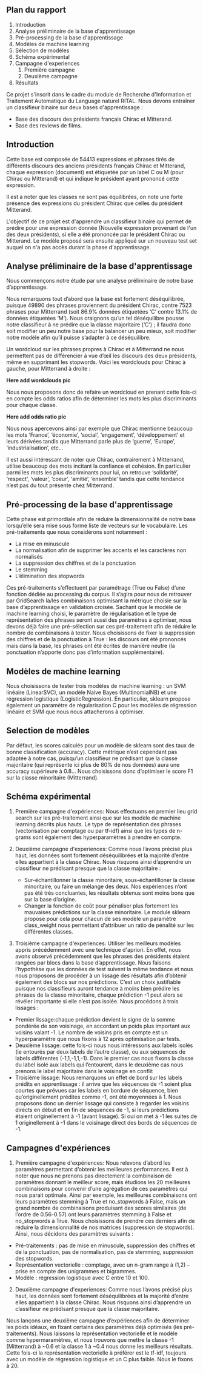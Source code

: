 ## Plan du rapport
1. Introduction
2. Analyse préliminaire de la base d'apprentissage
3. Pré-processing de la base d'apprentissage
4. Modèles de machine learning
5. Sélection de modèles
6. Schéma expérimental
7. Campagne d'experiences   
    1. Première campagne
    2. Deuxième campagne
8. Résultats

Ce projet s'inscrit dans le cadre du module de Recherche d'Information et Traitement Automatique du Language naturel RITAL. Nous devons entraîner un classifieur binaire sur deux bases d'apprentissage : 
- Base des discours des présidents français Chirac et Mitterand.
- Base des reviews de films.

## Introduction
Cette base est composée de 54413 expressions et phrases tirés de différents discours des anciens présidents français Chirac et Mitterand, chaque expression (document) est étiquetée par un label C ou M (pour Chirac ou Mitterand) et qui indique le président ayant prononcé cette expression.

Il est à noter que les classes ne sont pas équilibrées, on note une forte présence des expressions du président Chirac que celles du président Mitterand.

L'objectif de ce projet est d'apprendre un classifieur binaire qui permet de prédire pour une expression donnée (Nouvelle expression provenant de l'un des deux présidents), si elle a été prononcée par le président Chirac ou Mitterand. Le modèle proposé sera ensuite appliqué sur un nouveau test set auquel on n'a pas accès durant la phase d'apprentissage.

## Analyse préliminaire de la base d'apprentissage
Nous commençons notre étude par une analyse préliminaire de notre base d’apprentissage.

Nous remarquons tout d’abord que la base est fortement déséquilibrée, puisque 49890 des phrases proviennent du président Chirac, contre 7523 phrases pour Mitterrand (soit 86.9% données étiquetées ‘C’ contre 13.1% de données étiquetées ‘M’). Nous craignons qu’un tel déséquilibre pousse notre 
classifieur à ne prédire que la classe majoritaire (‘C’) ; il faudra donc soit modifier un peu notre base pour  la  balancer  un  peu  mieux,  soit  modifier  notre  modèle  afin  qu’il  puisse  s’adapter  à  ce 
déséquilibre. 
 
Un  wordcloud  sur  les  phrases  propres  à  Chirac  et  à  Mitterrand  ne  nous  permettent  pas  de  différencier à vue d’œil les discours des deux présidents, même en supprimant les stopwords. Voici  les wordclouds pour Chirac à gauche, pour Mitterrand à droite :

**Here add wordclouds pic**

Nous  nous  proposons  donc  de  refaire  un  wordcloud  en  prenant  cette  fois-ci  en  compte  les  odds 
ratios afin de déterminer les mots les plus discriminants pour chaque classe.

**Here add odds ratio pic**

Nous  nous  apercevons  ainsi  par  exemple  que  Chirac  mentionne  beaucoup les mots ‘France’, ‘économie’, ‘social’, ‘engagement’, ‘développement’ et leurs dérivées tandis que Mitterrand parle plus de ‘guerre’, ‘Europe’, ‘industrialisation’, etc... 

Il est aussi intéressant de noter que Chirac, contrairement à Mitterrand, utilise beaucoup des mots incitant  la  confiance  et  cohésion.  En  particulier  parmi  les  mots  les  plus discriminants  pour  lui,  on 
retrouve ‘solidarité’, ‘respect’, ‘valeur’, ‘coeur’, ‘amitié’, ‘ensemble’ tandis que cette tendance n’est pas du tout présente chez Mitterrand.


## Pré-processing de la base d'apprentissage
Cette phase est primordiale afin de réduire la dimensionnalité de notre base lorsqu’elle sera mise sous forme liste de vecteurs sur le vocabulaire.
Les pré-traitements que nous considérons sont notamment : 
- La mise en minuscule 
- La normalisation afin de supprimer les accents et les caractères non normalisés 
- La suppression des chiffres et de la ponctuation 
- Le stemming 
- L’élimination des stopwords 

Ces  pré-traitements  s’effectuent  par  paramétrage  (True  ou  False)  d’une  fonction  dédiée  au  processing  du  corpus.  Il  s’agira  pour  nous  de  retrouver  par  GridSearch  la/les  combinaisons 
optimisant la métrique choisie sur la base d’apprentissage en validation croisée. Sachant que  le 
modèle de machine learning choisi, le paramètre de régularisation et le type de représentation des 
phrases seront aussi des paramètres à optimiser, nous devons déjà faire une pré-sélection sur ces 
pré-traitement  afin  de  réduire  le  nombre  de  combinaisons  à  tester.  Nous  choisissons  de  fixer  la 
suppression des chiffres et de la ponctuation à True : les discours ont été prononcés mais dans la 
base, les phrases ont été écrites de manière neutre (la ponctuation n’apporte donc pas d’information 
supplémentaire). 


## Modèles de machine learning
Nous choisissons de tester trois modèles de machine  learning : 
un SVM  linéaire (LinearSVC), un modèle Naive Bayes (MultinomialNB) et une régression logistique (LogisticRegression). En particulier,  sklearn  propose  également  un  paramètre  de  régularisation  C  pour  les  modèles  de 
régression linéaire et SVM que nous nous attacherons à optimiser.

## Selection de modèles
Par  défaut,  les  scores  calculés  pour  un  modèle  de  sklearn  sont  des  taux  de  bonne  classification 
(accuracy). Cette métrique n’est cependant pas adaptée à notre cas, puisqu’un classifieur  ne prédisant que la classe majoritaire (qui représente ici plus de 80% de nos données) aura une accuracy supérieure à 0.8... Nous choisissons donc d’optimiser le score F1 sur la classe minoritaire (Mitterrand). 

## Schéma expérimental
1. Première campagne d'expériences:
Nous effectuons en premier lieu grid search sur les pré-traitement ainsi que sur les modèle de machine learning décrits plus hauts. Le type de représentation des phrases (vectorisation par comptage ou par tf-idf) ainsi que les types de n-grams sont également des hyperparamètres à prendre en compte.

2. Deuxième campagne d'experiences:
Comme nous l’avons précisé plus haut, les données sont fortement déséquilibrées et la majorité d’entre  elles  appartient  à  la  classe  Chirac.  Nous  risquons  ainsi  d’apprendre  un  classifieur  ne 
prédisant presque que la classe majoritaire :
    - Sur-échantillonner la classe minoritaire, sous-échantilloner la classe minoritaire, ou faire un mélange des deux. Nos expériences n’ont pas été très concluantes, les résultats  obtenus sont moins bons que sur la base d’origine.
    - Changer la fonction de coût pour pénaliser plus fortement les mauvaises prédictions sur la classe  minoritaire.  Le  module  sklearn  propose pour  cela  pour  chacun  de  ses  modèle  un paramètre class_weight nous permettant d’attribuer un ratio de pénalité sur les différentes classes.

2. Troisième campagne d'experiences:
Utiliser les meilleurs modèles appris précédemment avec une technique d'apriori.
En effet, nous avons observé précédemment que les phrases des présidents étaient rangées par blocs dans 
la  base  d’apprentissage.  Nous  faisons  l’hypothèse  que  les  données  de  test  suivent  la  même 
tendance et nous nous proposons de procéder à un lissage des résultats afin d’obtenir également 
des blocs sur nos prédictions. C’est un choix justifiable puisque nos classifieurs auront tendance à 
moins bien prédire les phrases de la classe minoritaire, chaque prédiction -1 peut alors se révéler 
importante si elle n’est pas isolée. Nous procédons à trois lissages :
- Premier lissage:chaque  prédiction  devient  le  signe  de  la  somme  pondérée  de  son 
voisinage, en accordant un poids plus important aux voisins valant -1. Le nombre de voisins 
pris en compte est un hyperparamètre que nous fixons à 12 après optimisation par tests.
- Deuxième lissage: cette  fois-ci  nous  nous  intéressons  aux  labels  isolés  (ie  entourés  par 
deux labels de l’autre classe), ou aux séquences de labels différentes (-1,1,-1,1,-1). Dans le 
premier cas nous fixons la classe du label isolé aux labels qui l’entourent, dans le deuxième 
cas nous prenons le label majoritaire dans le voisinage en conflit 
- Troisième lissage: Nous remarquons un effet de bord sur les labels prédits en 
apprentissage :  il  arrive  que  les  séquences  de  -1  soient  plus  courtes  que  prévues  car  les 
labels  en  bordure  de  séquence,  bien  qu’originellement  prédites  comme  -1, ont été 
moyennées à 1. Nous proposons donc un dernier lissage qui consiste à regarder les voisins 
directs en début et en fin de séquences de -1, si leurs prédictions étaient originellement à -1 
(avant lissage). Si oui on met à -1 les suites de 1 originellement à -1 dans le voisinage direct 
des bords de séquences de -1.


## Campagnes d'expériences
1. Première campagne d'expériences:
Nous relevons d’abord les paramètres permettant d’obtenir les meilleures performances. Il est à noter que nous ne prenons pas directement la combinaison de paramètres donnant le meilleur score, mais étudions les 20 meilleures combinaisons pour convenir d’une  agrégation de ces paramètres qui nous parait optimale. Ainsi par exemple, les meilleures  combinaisons  ont  leurs  paramètres  stemming  à  True  et  no_stopwords  à False,  mais  un  grand  nombre  de  combinaisons  produisant  des  scores  similaires  (de  l’ordre  de  0.56-0.57)  ont  leurs paramètres stemming à False et no_stopwords à True. Nous choisissons de prendre ces derniers afin de réduire la dimensionnalité de nos matrices (suppression de stopwords).
Ainsi, nous décidons des paramètres suivants : 
- Pré-traitements : pas de mise en minuscule, suppression des chiffres et de la ponctuation, pas de normalisation, pas de stemming, suppression des stopwords.
- Représentation vectorielle : comptage, avec un n-gram range à (1,2) – prise en compte des unigrammes et bigrammes.
- Modèle : régression logistique avec C entre 10 et 100.  

2. Deuxième campagne d'experiences:
Comme nous l’avons précisé plus haut, les données sont fortement déséquilibrées et la majorité 
d’entre  elles  appartient  à  la  classe  Chirac.  Nous  risquons  ainsi  d’apprendre  un  classifieur  ne 
prédisant presque que la classe majoritaire.

Nous lançons une deuxième campagne d’expériences afin de déterminer les poids idéaux, en fixant 
certains  des  paramètres  déjà  optimisés  (les  pré-traitements).  Nous  laissons  la  représentation 
vectorielle  et  le  modèle  comme  hypermaramètres,  et  nous  trouvons  que  mettre  la  classe  -1 
(Mitterrand)  à  ~0.6  et  la  classe  1  à  ~0.4  nous  donne  les  meilleurs  résultats.  Cette  fois-ci  la 
représentation vectorielle à préférer est le tf-idf, toujours avec un modèle de régression logistique et 
un C plus faible. Nous le fixons à 20.